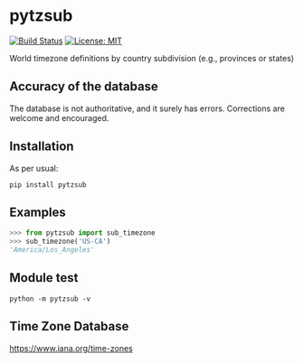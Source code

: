 # pytzsub

[![Build Status](https://travis-ci.com/maxim-s-barabash/pytzsub.svg?branch=master)](https://travis-ci.com/maxim-s-barabash/pytzsub)
[![License: MIT](https://img.shields.io/badge/License-MIT-yellow.svg)](https://opensource.org/licenses/MIT)


World timezone definitions by country subdivision (e.g., provinces or states)

## Accuracy of the database

The database is not authoritative, and it surely has errors. 
Corrections are welcome and encouraged. 


## Installation

As per usual:

```shell
pip install pytzsub
```

## Examples

```python
>>> from pytzsub import sub_timezone
>>> sub_timezone('US-CA')
'America/Los_Angeles'
```

## Module test
```shell
python -m pytzsub -v
```


## Time Zone Database

https://www.iana.org/time-zones
